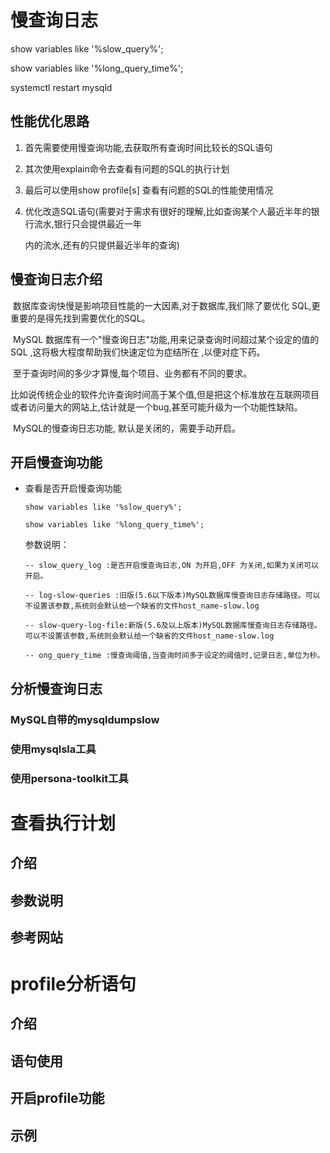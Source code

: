 # 慢查询日志

show variables like '%slow_query%';

show variables like '%long_query_time%';

systemctl restart mysqld

## 性能优化思路

1. 首先需要使用慢查询功能,去获取所有查询时间比较长的SQL语句 

2. 其次使用explain命令去查看有问题的SQL的执行计划 

3. 最后可以使用show profile[s] 查看有问题的SQL的性能使用情况 

4. 优化改造SQL语句(需要对于需求有很好的理解,比如查询某个人最近半年的银行流水,银行只会提供最近一年 

   内的流水,还有的只提供最近半年的查询)

## 慢查询日志介绍

​	数据库查询快慢是影响项目性能的一大因素,对于数据库,我们除了要优化 SQL,更重要的是得先找到需要优化的SQL。

​	MySQL 数据库有一个"慢查询日志"功能,用来记录查询时间超过某个设定的值的SQL ,这将极大程度帮助我们快速定位为症结所在 ,以便对症下药。 

​	至于查询时间的多少才算慢,每个项目、业务都有不同的要求。

​	比如说传统企业的软件允许查询时间高于某个值,但是把这个标准放在互联网项目或者访问量大的网站上,估计就是一个bug,甚至可能升级为一个功能性缺陷。 

​	MySQL的慢查询日志功能,  默认是关闭的，需要手动开启。

## 开启慢查询功能

* 查看是否开启慢查询功能

  ```mysql
  show variables like '%slow_query%';
  
  show variables like '%long_query_time%';
  ```

  参数说明：

  ```mysql
  -- slow_query_log :是否开启慢查询日志,ON 为开启,OFF 为关闭,如果为关闭可以开启。
  
  -- log-slow-queries :旧版(5.6以下版本)MySQL数据库慢查询日志存储路径。可以不设置该参数,系统则会默认给一个缺省的文件host_name-slow.log
  
  -- slow-query-log-file:新版(5.6及以上版本)MySQL数据库慢查询日志存储路径。可以不设置该参数,系统则会默认给一个缺省的文件host_name-slow.log
  
  -- ong_query_time :慢查询阈值,当查询时间多于设定的阈值时,记录日志,单位为秒。
  ```

  

## 分析慢查询日志

### MySQL自带的mysqldumpslow

### 使用mysqlsla工具

### 使用persona-toolkit工具

# 查看执行计划

## 介绍

## 参数说明

## 参考网站

# profile分析语句

## 介绍

## 语句使用

## 开启profile功能

## 示例